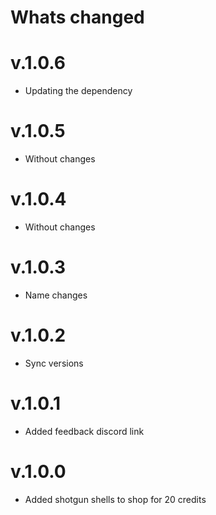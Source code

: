 # Whats changed

# v.1.0.6
- Updating the dependency

# v.1.0.5
- Without changes

# v.1.0.4
- Without changes

# v.1.0.3
- Name changes

# v.1.0.2
- Sync versions

# v.1.0.1
- Added feedback discord link

# v.1.0.0
- Added shotgun shells to shop for 20 credits